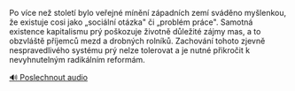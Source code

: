 
Po více než století bylo veřejné mínění západních zemí sváděno myšlenkou, že existuje cosi jako „sociální otázka" či „problém práce". Samotná existence kapitalismu prý poškozuje životně důležité zájmy mas, a to obzvláště příjemců mezd a drobných rolníků. Zachování tohoto zjevně nespravedlivého systému prý nelze tolerovat a je nutné přikročit k nevyhnutelným radikálním reformám.

[🔊 Poslechnout audio](/data/7-paragraphs/audio/chapter_166/para_007-Po-vce-ne-stolet-bylo-veejn-mnn-zpadnch.mp3)
